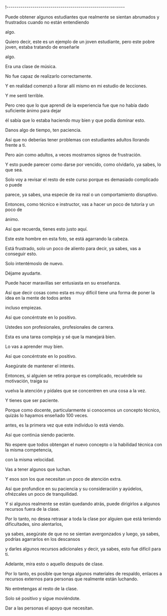 !-----------------------------------------------------------

Puede obtener algunos estudiantes que realmente se sientan abrumados y frustrados cuando no están entendiendo

algo.

Quiero decir, este es un ejemplo de un joven estudiante, pero este pobre joven, estaba tratando de enseñarle

algo.

Era una clase de música.

No fue capaz de realizarlo correctamente.

Y en realidad comenzó a llorar allí mismo en mi estudio de lecciones.

Y me sentí terrible.

Pero creo que lo que aprendí de la experiencia fue que no había dado suficiente ánimo para dejar

él sabía que lo estaba haciendo muy bien y que podía dominar esto.

Danos algo de tiempo, ten paciencia.

Así que no deberías tener problemas con estudiantes adultos llorando frente a ti.

Pero aún como adultos, a veces mostramos signos de frustración.

Y esto puede parecer como darse por vencido, como olvidarlo, ya sabes, lo que sea.

Solo voy a revisar el resto de este curso porque es demasiado complicado o puede

parece, ya sabes, una especie de ira real o un comportamiento disruptivo.

Entonces, como técnico e instructor, vas a hacer un poco de tutoría y un poco de

ánimo.

Así que recuerda, tienes esto justo aquí.

Este este hombre en esta foto, se está agarrando la cabeza.

Está frustrado, solo un poco de aliento para decir, ya sabes, vas a conseguir esto.

Solo intentémoslo de nuevo.

Déjame ayudarte.

Puede hacer maravillas ser entusiasta en su enseñanza.

Así que decir cosas como esta es muy difícil tiene una forma de poner la idea en la mente de todos antes

incluso empiezas.

Así que concéntrate en lo positivo.

Ustedes son profesionales, profesionales de carrera.

Esta es una tarea compleja y sé que la manejará bien.

Lo vas a aprender muy bien.

Así que concéntrate en lo positivo.

Asegúrate de mantener el interés.

Entonces, si alguien se retira porque es complicado, recuérdele su motivación, traiga su

vuelva la atención y pídales que se concentren en una cosa a la vez.

Y tienes que ser paciente.

Porque como docente, particularmente si conocemos un concepto técnico, quizás lo hayamos enseñado 100 veces.

antes, es la primera vez que este individuo lo está viendo.

Así que continúa siendo paciente.

No espere que todos obtengan el nuevo concepto o la habilidad técnica con la misma competencia,

con la misma velocidad.

Vas a tener algunos que luchan.

Y esos son los que necesitan un poco de atención extra.

Así que profundice en su paciencia y su consideración y ayúdelos, ofrézcales un poco de tranquilidad.

Y si algunos realmente se están quedando atrás, puede dirigirlos a algunos recursos fuera de la clase.

Por lo tanto, no desea retrasar a toda la clase por alguien que está teniendo dificultades, sino alentarlos,

ya sabes, asegúrate de que no se sientan avergonzados y luego, ya sabes, podrías agarrarlos en los descansos

y darles algunos recursos adicionales y decir, ya sabes, esto fue difícil para ti.

Adelante, mira esto o aquello después de clase.

Por lo tanto, es posible que tenga algunos materiales de respaldo, enlaces a recursos externos para personas que realmente están luchando.

No entretengas al resto de la clase.

Solo sé positivo y sigue moviéndote.

Dar a las personas el apoyo que necesitan.